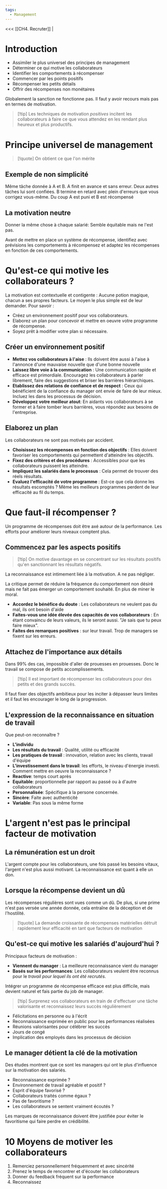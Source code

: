 ```yaml
---
tags:
  - Management
---
```

<<< [[CH4. Recruter]] |

# Introduction
- Assimiler le plus universel des principes de management
- Déterminer ce qui motive les collaborateurs
- Identifier les comportements à récompenser
- Commencer par les points positifs
- Récompenser les petits détails
- Offrir des récompenses non monétaires

Globalement la sanction ne fonctionne pas. Il faut y avoir recours mais pas en termes de motivation.

>[!tip] Les techniques de motivation *positives* incitent les collaborateurs à faire ce que vous attendez en les rendant plus heureux et plus productifs.

# Principe universel de management

> [!quote] On obtient ce que l'on mérite

## Exemple de non simplicité
Même tâche donnée à A et B. A finit en avance et sans erreur. Deux autres tâches lui sont confiées.
B termine en retard avec plein d'erreurs que vous corrigez vous-même.
Du coup A est puni et B est récompensé

## La motivation neutre
Donner la même chose à chaque salarié: Semble équitable mais ne l'est pas.

Avant de mettre en place un système de récompense, identifiez avec prévisions les comportements à récompensez et adaptez les récompenses en fonction de ces comportements.

# Qu'est-ce qui motive les collaborateurs ?
La motivation est contextuelle et contigente : Aucune potion magique, chacun a ses propres facteurs.
Le moyen le plus simple est de leur demander. Pour savoir : 
- Créez un environnement positif pour vos collaborateurs.
- Elaborez un plan pour concevoir et mettre en oeuvre votre programme de récompense.
- Soyez prêt à modifier votre plan si nécessaire.

## Créer un environnement positif

- **Mettez vos collaborateurs à l'aise** : Ils doivent être aussi à l'aise à l'annonce d'une mauvaise nouvelle que d'une bonne nouvelle
- **Laissez libre voie à la communication** : Une communication rapide et efficace est primordiale. Encouragez les collaborateurs à parler librement, faire des suggestions et briser les barrières hiérarchiques.
- **Etablissez des relations de confiance et de respect** : Ceux qui bénéficient de la confiance du manager ont envie de faire de leur mieux. Incluez les dans les processus de décision.
- **Développez votre meilleur atout**: En aidants vos collaborateurs à se former et à faire tomber leurs barrières, vous répondez aux besoins de l'entreprise.

## Elaborez un plan
Les collaborateurs ne sont pas motivés par accident.
- **Choisissez les récompenses en fonction des objectifs** : Elles doivent favoriser les comportements qui permettent d'atteindre les objectifs.
- **Fixez des critères et des procédures** : Accessibles pour que les collaborateurs puissent les atteindre.
- **Impliquez les salariés dans le processus** : Cela permet de trouver des réels résultats.
- **Evaluez l'efficacité de votre programme** : Est-ce que cela donne les résultats escomptés ? Même les meilleurs programmes perdent de leur efficacité au fil du temps.

# Que faut-il récompenser ?
Un programme de récompenses doit être axé autour de la performance.
Les efforts pour améliorer leurs niveaux comptent plus.

## Commencez par les aspects positifs
> [!tip] On motive davantage en se concentrant sur les résultats positifs qu'en sanctionnant les résultats négatifs.

La reconnaissance est intimement liée à la motivation. A ne pas négliger.

La critique permet de réduire la fréquence du comportement non désiré mais ne fait pas émerger un comportement souhaité. En plus de miner le moral.

- **Accordez le bénéfice du doute** : Les collaborateurs ne veulent pas du mal, ils ont besoin d'aide
- **Faites-vous une idée élevée des capacités de vos collaborateurs** : En étant convaincu de leurs valeurs, ils le seront aussi. "Je sais que tu peux faire mieux".
- **Faites des remarques positives** : sur leur travail. Trop de managers se fixent sur les erreurs.

## Attachez de l'importance aux détails
Dans 99% des cas, impossible d'aller de prouesses en prouesses. Donc le travail se compose de petits accomplissements.

>[!tip] Il est important de récompenser les collaborateurs pour des petits et des grands succès. 

Il faut fixer des objectifs ambitieux pour les inciter à dépasser leurs limites et il faut les encourager le long de la progression.


## L'expression de la reconnaissance en situation de travail
Que peut-on reconnaître ?
- **L'individu**
- **Les résultats du travail** : Qualité, utilité ou efficacité
- **Les pratiques de travail** : innovation, relation avec les clients, travail d'équipe
- **L'investissement dans le travail**: les efforts, le niveau d'énergie investi.
Comment mettre en oeuvre la reconnaissance ?
- **Reactive**: temps court après
- **Equitable**: proportionnelle par rapport au passé ou à d'autre collaborateurs
- **Personnalisée**: Spécifique à la persone concernée.
- **Sincère**: Faite avec authenticité
- **Variable**: Pas sous la même forme

# L'argent n'est pas le principal facteur de motivation

## La rémunération est un droit
L'argent compte pour les collaborateurs, une fois passé les besoins vitaux, l'argent n'est plus aussi motivant. La reconnaissance est quant à elle un don.

## Lorsque la récompense devient un dû
Les récompenses régulières sont vues comme un dû. De plus, si une prime n'est pas versée une année donnée, cela entraîne de la déception et de l'hostilité.

> [!quote] La demande croissante de récompenses matérielles détruit rapidement leur efficacité en tant que facteurs de motivation

## Qu'est-ce qui motive les salariés d'aujourd'hui ?
Principaux facteurs de motivation :
- **Viennent du manager** : La meilleure reconnaissance vient du manager
- **Basés sur les performances**: Les collaborateurs veulent être reconnus pour le *travail pour lequel ils ont été recrutés*.

Intégrer un programme de récompense efficace est plus difficile, mais devient naturel et fais partie du job de manager.

> [!tip] Surprenez vos collaborateurs en train de d'effectuer une tâche valorisante et reconnaissez leurs succès régulièrement

- Félicitations en personne ou à l'écrit
- Reconnaissance exprimée en public pour les performances réalisées
- Réunions valorisantes pour célébrer les succès
- Jours de congé
- Implication des employés dans les processus de décision

## Le manager détient la clé de la motivation
Des études montrent que ce sont les managers qui ont le plus d'influence sur la motivation des salariés.
- Reconnaissance exprimée ?
- Environnement de travail agréable et positif ?
- Esprit d'équipe favorisé ?
- Collaborateurs traités comme égaux ?
- Pas de favoritisme ?
- Les collaborateurs se sentent vraiment écoutés ?

Les marques de reconnaissance doivent être justifiée pour éviter le favoritisme qui faire perdre en crédibilité.

# 10 Moyens de motiver les collaborateurs

1. Remerciez personnellement fréquemment et avec sincérité
2. Prenez le temps de rencontrer et d'écouter les collaborateurs
3. Donner du feedback fréquent sur la performance
4. Reconnaissez



